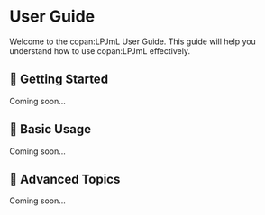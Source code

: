 # User Guide

Welcome to the copan:LPJmL User Guide. This guide will help you understand how
to use copan:LPJmL effectively.

## 🚀 Getting Started

Coming soon...

## 🐹 Basic Usage

Coming soon...

## 🦄 Advanced Topics

Coming soon... 